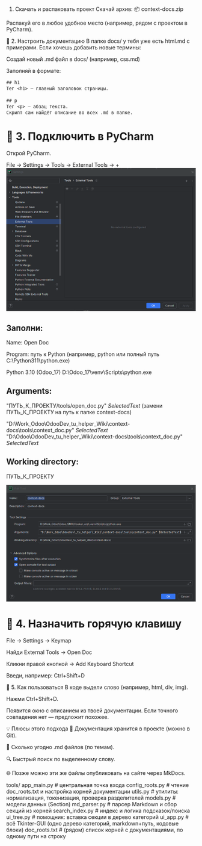 1. Скачать и распаковать проект
Скачай архив:
📦 context-docs.zip

Распакуй его в любое удобное место (например, рядом с проектом в PyCharm).

📌 2. Настроить документацию
В папке docs/ у тебя уже есть html.md с примерами.
Если хочешь добавить новые термины:

Создай новый .md файл в docs/ (например, css.md)

Заполняй в формате:

    ## h1
    Тег <h1> — главный заголовок страницы.
    
    ## p
    Тег <p> — абзац текста.
    Скрипт сам найдёт описание во всех .md в папке.

📌 3. Подключить в PyCharm
===============================================================
Открой PyCharm.

File → Settings → Tools → External Tools → +
![img.png](img.png)

Заполни:
--------------------
Name: Open Doc

Program: путь к Python (например, python или полный путь C:\Python311\python.exe)

Python 3.10 (Odoo_17) D:\Odoo_17\venv\Scripts\python.exe

Arguments:
--------------------
"ПУТЬ_К_ПРОЕКТУ/tools/open_doc.py" $SelectedText$
(замени ПУТЬ_К_ПРОЕКТУ на путь к папке context-docs)

"D:\Work_Odoo\OdooDev\_tu_helper\_Wiki\context-docs\tools\context_doc.py" $SelectedText$
"D:\Odoo\OdooDev\_tu_helper\_Wiki\context-docs\tools\context_doc.py" $SelectedText$

Working directory:
--------------------
ПУТЬ_К_ПРОЕКТУ

![img_2.png](img_2.png)


📌 4. Назначить горячую клавишу
===============================================================
File → Settings → Keymap

Найди External Tools → Open Doc

Кликни правой кнопкой → Add Keyboard Shortcut

Введи, например: Ctrl+Shift+D

📌 5. Как пользоваться
В коде выдели слово (например, html, div, img).

Нажми Ctrl+Shift+D.

Появится окно с описанием из твоей документации.
Если точного совпадения нет — предложит похожее.

💡 Плюсы этого подхода
📂 Документация хранится в проекте (можно в Git).

📄 Сколько угодно .md файлов (по темам).

🔍 Быстрый поиск по выделенному слову.

🌐 Позже можно эти же файлы опубликовать на сайте через MkDocs.

tools/
  app_main.py         # центральная точка входа
  config_roots.py     # чтение doc_roots.txt и настройка корней документации
  utils.py            # утилиты: нормализация, токенизация, проверка разделителей
  models.py           # модели данных (Section)
  md_parser.py        # парсер Markdown и сбор секций из корней
  search_index.py     # индекс и логика подсказок/поиска
  ui_tree.py          # помощник: вставка секции в дерево категорий
  ui_app.py           # всё Tkinter-GUI (одно дерево категорий, markdown+путь, кодовые блоки)
  doc_roots.txt       # (рядом) список корней с документациями, по одному пути на строку
